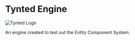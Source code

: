 # Tynted Engine
![Tynted Logo](https://github.com/rogersteve97/TyntedWikiResources)

An engine created to test out the Entity Component System.
